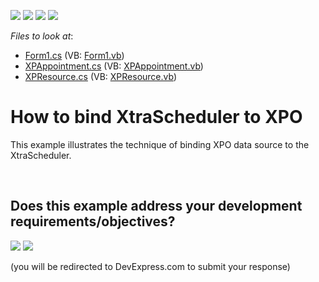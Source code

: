 <!-- default badges list -->
![](https://img.shields.io/endpoint?url=https://codecentral.devexpress.com/api/v1/VersionRange/128633896/13.1.4%2B)
[![](https://img.shields.io/badge/Open_in_DevExpress_Support_Center-FF7200?style=flat-square&logo=DevExpress&logoColor=white)](https://supportcenter.devexpress.com/ticket/details/E909)
[![](https://img.shields.io/badge/📖_How_to_use_DevExpress_Examples-e9f6fc?style=flat-square)](https://docs.devexpress.com/GeneralInformation/403183)
[![](https://img.shields.io/badge/💬_Leave_Feedback-feecdd?style=flat-square)](#does-this-example-address-your-development-requirementsobjectives)
<!-- default badges end -->
<!-- default file list -->
*Files to look at*:

* [Form1.cs](./CS/XPO_XtraScheduler_Simple_Example/Form1.cs) (VB: [Form1.vb](./VB/XPO_XtraScheduler_Simple_Example/Form1.vb))
* [XPAppointment.cs](./CS/XPO_XtraScheduler_Simple_Example/XPAppointment.cs) (VB: [XPAppointment.vb](./VB/XPO_XtraScheduler_Simple_Example/XPAppointment.vb))
* [XPResource.cs](./CS/XPO_XtraScheduler_Simple_Example/XPResource.cs) (VB: [XPResource.vb](./VB/XPO_XtraScheduler_Simple_Example/XPResource.vb))
<!-- default file list end -->
# How to bind XtraScheduler to XPO


<p>This example illustrates the technique of binding XPO data source to the XtraScheduler.</p>

<br/>


<!-- feedback -->
## Does this example address your development requirements/objectives?

[<img src="https://www.devexpress.com/support/examples/i/yes-button.svg"/>](https://www.devexpress.com/support/examples/survey.xml?utm_source=github&utm_campaign=winforms-scheduler-bind-to-xpo&~~~was_helpful=yes) [<img src="https://www.devexpress.com/support/examples/i/no-button.svg"/>](https://www.devexpress.com/support/examples/survey.xml?utm_source=github&utm_campaign=winforms-scheduler-bind-to-xpo&~~~was_helpful=no)

(you will be redirected to DevExpress.com to submit your response)
<!-- feedback end -->
